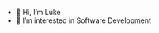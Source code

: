 - 👋 Hi, I’m Luke
- 👀 I’m interested in Software Development

<!---
lburgess07/lburgess07 is a ✨ special ✨ repository because its `README.md` (this file) appears on your GitHub profile.
You can click the Preview link to take a look at your changes.
--->
